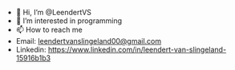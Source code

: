 - 👋 Hi, I’m @LeendertVS
- 👀 I’m interested in programming
- 📫 How to reach me
- Email: leendertvanslingeland00@gmail.com
- Linkedin: https://www.linkedin.com/in/leendert-van-slingeland-15916b1b3

<!---
LeendertVS/LeendertVS is a ✨ special ✨ repository because its `README.md` (this file) appears on your GitHub profile.
You can click the Preview link to take a look at your changes.
--->
